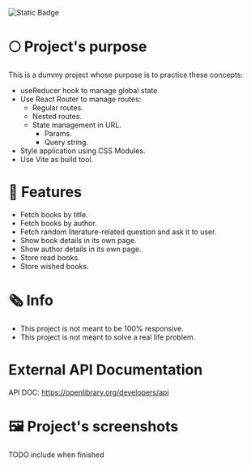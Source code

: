 <!-- TODO change when project is finished -->

![Static Badge](https://img.shields.io/badge/Status-Work%20in%20progress-purple)

# 🌕 Project's purpose

This is a dummy project whose purpose is to practice these concepts:

- useReducer hook to manage global state.
- Use React Router to manage routes:
  - Regular routes.
  - Nested routes.
  - State management in URL.
    - Params.
    - Query string.
- Style application using CSS Modules.
- Use Vite as build tool.

# 🚀 Features

- Fetch books by title.
- Fetch books by author.
- Fetch random literature-related question and ask it to user.
- Show book details in its own page.
- Show author details in its own page.
- Store read books.
- Store wished books.

# 🗞️ Info

- This project is not meant to be 100% responsive.
- This project is not meant to solve a real life problem.

# External API Documentation

API DOC: https://openlibrary.org/developers/api

# 🖼️ Project's screenshots

TODO include when finished
